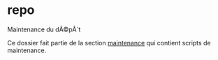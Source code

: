 # repo

Maintenance du dÃ©pÃ´t

Ce dossier fait partie de la section [maintenance](..) qui contient scripts de maintenance.
